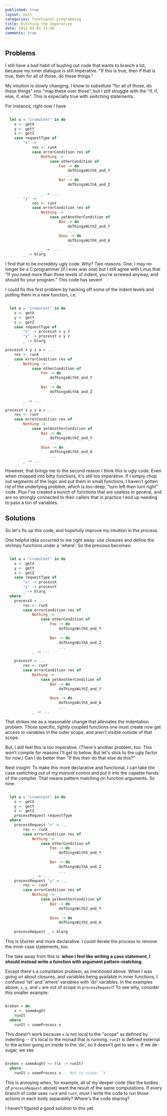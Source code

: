 ```yaml
---
published: true
layout: post
categories: functional-programming
title: Ditching the Imperative
date: 2012-03-01 11:40
comments: true
---
```


Problems
---

I still have a bad habit of busting out code that wants to branch a lot, because
my inner dialogue is still imperative. "If this is true, then if that is true, then
for all of those, do these things."

My intuition is slowly changing. I know to substitute "for all of those, do these
things" into "map these over those", but I still struggle with the "if, if,
else, if, else". This is especially true with switching statements.

For instance, right now I have

```haskell

  let a = "cromulent" in do
    x <- getX
    y <- getY
    z <- getZ
    case requestType of
        "x" ->
            res <- runX
            case errorCondition res of
                Nothing ->
                    case otherCondition of
                        Foo -> do
                            doThingsWithX_and_Y
                            ...
                        Bar -> do
                            doThingsWithA_and_Z
                            ...
                _ -> ...
        "y" ->
            res <- runY
            case errorCondition res of
                Nothing ->
                    case yetAnotherCondition of
                        Baz -> do
                            doThingsWithZ_and_Y
                            ...
                        Quux -> do
                            doThingsWithX_and_A
                            ...
                _ -> ...
        _ -> blarg

```

I find that to be incredibly ugly code. Why? Two reasons. One: I may no longer
be a C programmer (if I ever was one) but I still agree with Linus that "If you
need more than three levels of indent, you're screwed anyway, and should fix
your program." This code has seven!

I could fix this first problem by hacking off some of the indent levels and
putting them in a new function, i.e.

```haskell

  let a = "cromulent" in do
    x <- getX
    y <- getY
    z <- getZ
    case requestType of
        "x" -> processX x y z
        "y" -> processY x y z
        _ -> blarg

processX x y z a = ...
    res <- runX
    case errorCondition res of
        Nothing ->
            case otherCondition of
                Foo -> do
                    doThingsWithX_and_Y
                    ...
                Bar -> do
                    doThingsWithA_and_Z
                    ...
        _ -> ...

processY x y z a = ...
    res <- runY
    case errorCondition res of
        Nothing ->
            case yetAnotherCondition of
                Baz -> do
                    doThingsWithZ_and_Y
                    ...
                Quux -> do
                    doThingsWithX_and_A
                    ...
        _ -> ...

```

However, that brings me to the second reason I think this is ugly code. Even
when chopped into bitty functions, it's still too imperative. If I simply chop
out segments of the logic and put them in small functions, I haven't gotten rid
of the underlying problem, which is too-deep, "turn left then turn right" code.
Plus I've created a bunch of functions that are useless in general, and are so
strongly connected to their callers that in practice I end up needing to pass a
ton of variables.

Solutions
---

So let's fix up this code, and hopefully improve my intuition in the process.

One helpful idea occurred to me right away: use closures and define the shrimpy
functions under a 'where'. So the previous becomes:

```haskell

  let a = "cromulent" in do
    x <- getX
    y <- getY
    z <- getZ
    case requestType of
        "x" -> processX
        "y" -> processY
        _ -> blarg
  where
    processX = ...
        res <- runX
        case errorCondition res of
            Nothing ->
                case otherCondition of
                    Foo -> do
                        doThingsWithX_and_Y
                        ...
                    Bar -> do
                        doThingsWithA_and_Z
                        ...
            _ -> ...

    processY = ...
        res <- runY
        case errorCondition res of
            Nothing ->
                case yetAnotherCondition of
                    Baz -> do
                        doThingsWithZ_and_Y
                        ...
                    Quux -> do
                        doThingsWithX_and_A
                        ...
            _ -> ...

```

That strikes me as a reasonable change that alleviates the indentation problem.
Those specific, tightly coupled functions one must create now get access to
variables in the outer scope, and aren't visible outside of that scope.

But, I still feel this is too imperative. (There's another problem, too. This
won't compile for reasons I'll get to below. But let's stick to the ugly factor
for now.) Can I do better than "If this then do that else do this?"

Next insight: To make this more declarative and functional, I can take the case
switiching out of my *manual* control and put it into the capable hands of the
compiler. That means pattern matching on function arguments. So now:

```haskell

  let a = "cromulent" in do
    x <- getX
    y <- getY
    z <- getZ
    processRequest requestType
  where
    processRequest "x" = ...
        res <- runX
        case errorCondition res of
            Nothing ->
                case otherCondition of
                    Foo -> do
                        doThingsWithX_and_Y
                        ...
                    Bar -> do
                        doThingsWithA_and_Z
                        ...
            _ -> ...
    processRequest "y" = ...
        res <- runY
        case errorCondition res of
            Nothing ->
                case yetAnotherCondition of
                    Baz -> do
                        doThingsWithZ_and_Y
                        ...
                    Quux -> do
                        doThingsWithX_and_A
                        ...
    processRequest _ = blarg

```

This is shorter and more declarative. I could iterate the process to remove the
inner case statements, too.

The take away from this is: **when I feel like writing a case statement, I should
instead write a function with argument pattern-matching.**

Except there's a compilation problem, as mentioned above. When I was going on
about closures, and variables being available in inner functions, I confused
'let' and 'where' variables with 'do' variables. In the examples above, `x`, `y`,
and `z` are out of scope in `processRequest`! To see why, consider this smaller
example:

```haskell

broken = do
    x <- someAught
    runIt
  where
    runIt = someProcess x

```

This doesn't work because `x` is not local to the "scope" as defined by indenting
-- it's local to the monad that is running. `runIt` is defined external to the
action going on inside to the 'do', so it doesn't get to see `x`. If we
de-sugar, we see

```haskell

broken = someAught >= (\x -> runIt)
  where
    runIt = someProcess x -- Not in scope: `x'

```
This is annoying when, for example, all of my deeper code (like the bodies of
`processRequest` above) want the result of the same computations. If every
branch of code uses `runX` and `runY`, must I write the code to run those
actions in each body separately? Where's the code sharing?

I haven't figured a good solution to this yet.
